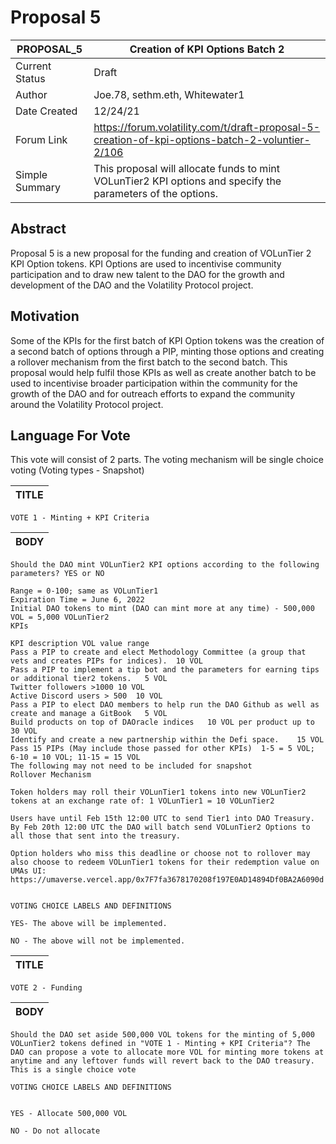 # Proposal 5

| PROPOSAL_5 | Creation of KPI Options Batch 2 |
| --- | --- |
| Current Status | Draft |
| Author | Joe.78, sethm.eth, Whitewater1 |
| Date Created | 12/24/21 |
| Forum Link | https://forum.volatility.com/t/draft-proposal-5-creation-of-kpi-options-batch-2-voluntier-2/106 |
| Simple Summary | This proposal will allocate funds to mint VOLunTier2 KPI options and specify the parameters of the options. |

## Abstract
Proposal 5 is a new proposal for the funding and creation of VOLunTier 2 KPI Option tokens. KPI Options are used to incentivise community participation and to draw new talent to the DAO for the growth and development of the DAO and the Volatility Protocol project.

## Motivation
Some of the KPIs for the first batch of KPI Option tokens was the creation of a second batch of options through a PIP, minting those options and creating a rollover mechanism from the first batch to the second batch. This proposal would help fulfil those KPIs as well as create another batch to be used to incentivise broader participation within the community for the growth of the DAO and for outreach efforts to expand the community around the Volatility Protocol project.

## Language For Vote

This vote will consist of 2 parts. The voting mechanism will be single choice voting (Voting types - Snapshot)

| TITLE |
| --- |
```
VOTE 1 - Minting + KPI Criteria
``` 


| BODY |
| --- |
```
Should the DAO mint VOLunTier2 KPI options according to the following parameters? YES or NO

Range = 0-100; same as VOLunTier1
Expiration Time = June 6, 2022
Initial DAO tokens to mint (DAO can mint more at any time) - 500,000 VOL = 5,000 VOLunTier2
KPIs

KPI description	VOL value range
Pass a PIP to create and elect Methodology Committee (a group that vets and creates PIPs for indices).	10 VOL
Pass a PIP to implement a tip bot and the parameters for earning tips or additional tier2 tokens.	5 VOL
Twitter followers >1000	10 VOL
Active Discord users > 500	10 VOL
Pass a PIP to elect DAO members to help run the DAO Github as well as create and manage a GitBook	5 VOL
Build products on top of DAOracle indices	10 VOL per product up to 30 VOL
Identify and create a new partnership within the Defi space.	15 VOL
Pass 15 PIPs (May include those passed for other KPIs)	1-5 = 5 VOL; 6-10 = 10 VOL; 11-15 = 15 VOL
The following may not need to be included for snapshot
Rollover Mechanism

Token holders may roll their VOLunTier1 tokens into new VOLunTier2 tokens at an exchange rate of: 1 VOLunTier1 = 10 VOLunTier2

Users have until Feb 15th 12:00 UTC to send Tier1 into DAO Treasury. By Feb 20th 12:00 UTC the DAO will batch send VOLunTier2 Options to all those that sent into the treasury.

Option holders who miss this deadline or choose not to rollover may also choose to redeem VOLunTier1 tokens for their redemption value on UMAs UI: https://umaverse.vercel.app/0x7F7fa3678170208f197E0AD14894Df0BA2A6090d


VOTING CHOICE LABELS AND DEFINITIONS 

YES- The above will be implemented.

NO - The above will not be implemented.
```


| TITLE |
| --- |
```
VOTE 2 - Funding
``` 


| BODY |
| --- |
```
Should the DAO set aside 500,000 VOL tokens for the minting of 5,000 VOLunTier2 tokens defined in "VOTE 1 - Minting + KPI Criteria"? The DAO can propose a vote to allocate more VOL for minting more tokens at anytime and any leftover funds will revert back to the DAO treasury. This is a single choice vote

VOTING CHOICE LABELS AND DEFINITIONS


YES - Allocate 500,000 VOL

NO - Do not allocate
```